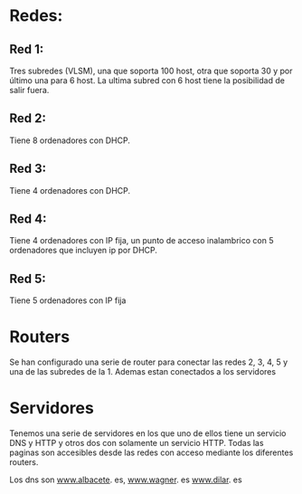 # Redes:

##  Red 1:

Tres subredes (VLSM), una que soporta 100 host, otra que soporta 30 y por último una para 6 host. 
La ultima subred con 6 host tiene la posibilidad de salir fuera.

##  Red 2:

Tiene 8 ordenadores con DHCP.

##  Red 3:

Tiene 4 ordenadores con DHCP.

## Red 4:

Tiene 4 ordenadores con IP fija, un punto de acceso inalambrico con 5 ordenadores que incluyen ip por DHCP.

## Red 5:

Tiene 5 ordenadores con IP fija

# Routers

Se han configurado una serie de router para conectar las redes 2, 3, 4, 5 y una de las subredes de la 1. Ademas estan conectados a los servidores

# Servidores

Tenemos una serie de servidores en los que uno de ellos tiene un servicio DNS y HTTP y otros dos con solamente un servicio HTTP. 
Todas las paginas son accesibles desde las redes con acceso mediante los diferentes routers.

Los dns son www.albacete. es, www.wagner. es www.dilar. es